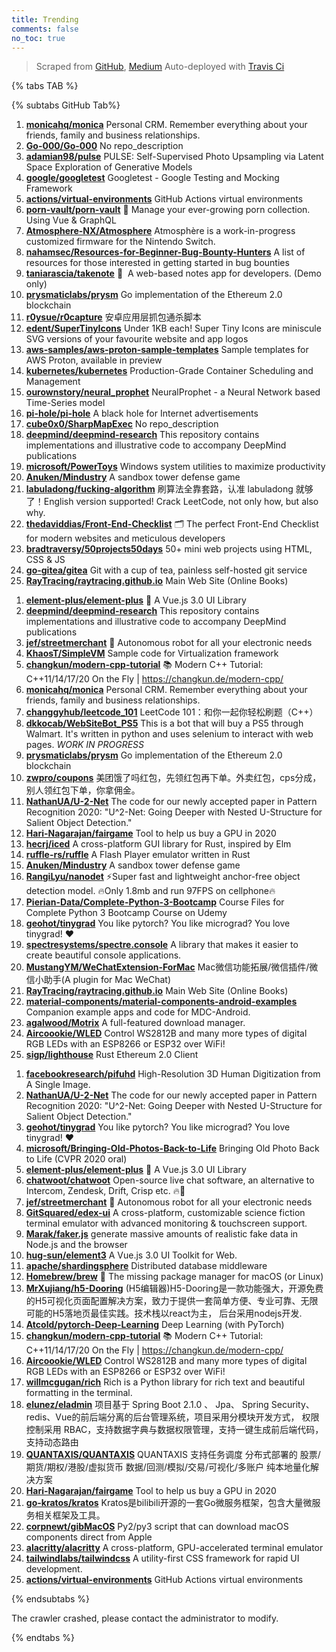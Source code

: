 ```yaml
---
title: Trending
comments: false
no_toc: true
---
```


> Scraped from [GitHub](https://github.com/trending), [Medium](https://medium.com/topic/popular)
Auto-deployed with [Travis Ci](https://travis-ci.org/)

{% tabs TAB %}
<!-- tab GitHub -->
{% subtabs GitHub Tab%}
<!-- tab Daily -->
1. [**monicahq/monica**](https://github.com/monicahq/monica)
Personal CRM. Remember everything about your friends, family and business relationships.
2. [**Go-000/Go-000**](https://github.com/Go-000/Go-000)
No repo_description
3. [**adamian98/pulse**](https://github.com/adamian98/pulse)
PULSE: Self-Supervised Photo Upsampling via Latent Space Exploration of Generative Models
4. [**google/googletest**](https://github.com/google/googletest)
Googletest - Google Testing and Mocking Framework
5. [**actions/virtual-environments**](https://github.com/actions/virtual-environments)
GitHub Actions virtual environments
6. [**porn-vault/porn-vault**](https://github.com/porn-vault/porn-vault)
💋 Manage your ever-growing porn collection. Using Vue & GraphQL
7. [**Atmosphere-NX/Atmosphere**](https://github.com/Atmosphere-NX/Atmosphere)
Atmosphère is a work-in-progress customized firmware for the Nintendo Switch.
8. [**nahamsec/Resources-for-Beginner-Bug-Bounty-Hunters**](https://github.com/nahamsec/Resources-for-Beginner-Bug-Bounty-Hunters)
A list of resources for those interested in getting started in bug bounties
9. [**taniarascia/takenote**](https://github.com/taniarascia/takenote)
📝 ‎ A web-based notes app for developers. (Demo only)
10. [**prysmaticlabs/prysm**](https://github.com/prysmaticlabs/prysm)
Go implementation of the Ethereum 2.0 blockchain
11. [**r0ysue/r0capture**](https://github.com/r0ysue/r0capture)
安卓应用层抓包通杀脚本
12. [**edent/SuperTinyIcons**](https://github.com/edent/SuperTinyIcons)
Under 1KB each! Super Tiny Icons are miniscule SVG versions of your favourite website and app logos
13. [**aws-samples/aws-proton-sample-templates**](https://github.com/aws-samples/aws-proton-sample-templates)
Sample templates for AWS Proton, available in preview
14. [**kubernetes/kubernetes**](https://github.com/kubernetes/kubernetes)
Production-Grade Container Scheduling and Management
15. [**ourownstory/neural_prophet**](https://github.com/ourownstory/neural_prophet)
NeuralProphet - a Neural Network based Time-Series model
16. [**pi-hole/pi-hole**](https://github.com/pi-hole/pi-hole)
A black hole for Internet advertisements
17. [**cube0x0/SharpMapExec**](https://github.com/cube0x0/SharpMapExec)
No repo_description
18. [**deepmind/deepmind-research**](https://github.com/deepmind/deepmind-research)
This repository contains implementations and illustrative code to accompany DeepMind publications
19. [**microsoft/PowerToys**](https://github.com/microsoft/PowerToys)
Windows system utilities to maximize productivity
20. [**Anuken/Mindustry**](https://github.com/Anuken/Mindustry)
A sandbox tower defense game
21. [**labuladong/fucking-algorithm**](https://github.com/labuladong/fucking-algorithm)
刷算法全靠套路，认准 labuladong 就够了！English version supported! Crack LeetCode, not only how, but also why.
22. [**thedaviddias/Front-End-Checklist**](https://github.com/thedaviddias/Front-End-Checklist)
🗂 The perfect Front-End Checklist for modern websites and meticulous developers
23. [**bradtraversy/50projects50days**](https://github.com/bradtraversy/50projects50days)
50+ mini web projects using HTML, CSS & JS
24. [**go-gitea/gitea**](https://github.com/go-gitea/gitea)
Git with a cup of tea, painless self-hosted git service
25. [**RayTracing/raytracing.github.io**](https://github.com/RayTracing/raytracing.github.io)
Main Web Site (Online Books)
<!-- endtab -->
<!-- tab Weekly -->
1. [**element-plus/element-plus**](https://github.com/element-plus/element-plus)
🎉 A Vue.js 3.0 UI Library
2. [**deepmind/deepmind-research**](https://github.com/deepmind/deepmind-research)
This repository contains implementations and illustrative code to accompany DeepMind publications
3. [**jef/streetmerchant**](https://github.com/jef/streetmerchant)
🤖 Autonomous robot for all your electronic needs
4. [**KhaosT/SimpleVM**](https://github.com/KhaosT/SimpleVM)
Sample code for Virtualization framework
5. [**changkun/modern-cpp-tutorial**](https://github.com/changkun/modern-cpp-tutorial)
📚 Modern C++ Tutorial: C++11/14/17/20 On the Fly | https://changkun.de/modern-cpp/
6. [**monicahq/monica**](https://github.com/monicahq/monica)
Personal CRM. Remember everything about your friends, family and business relationships.
7. [**changgyhub/leetcode_101**](https://github.com/changgyhub/leetcode_101)
LeetCode 101：和你一起你轻松刷题（C++）
8. [**dkkocab/WebSiteBot_PS5**](https://github.com/dkkocab/WebSiteBot_PS5)
This is a bot that will buy a PS5 through Walmart. It's written in python and uses selenium to interact with web pages. *WORK IN PROGRESS*
9. [**prysmaticlabs/prysm**](https://github.com/prysmaticlabs/prysm)
Go implementation of the Ethereum 2.0 blockchain
10. [**zwpro/coupons**](https://github.com/zwpro/coupons)
美团饿了吗红包，先领红包再下单。外卖红包，cps分成，别人领红包下单，你拿佣金。
11. [**NathanUA/U-2-Net**](https://github.com/NathanUA/U-2-Net)
The code for our newly accepted paper in Pattern Recognition 2020: "U^2-Net: Going Deeper with Nested U-Structure for Salient Object Detection."
12. [**Hari-Nagarajan/fairgame**](https://github.com/Hari-Nagarajan/fairgame)
Tool to help us buy a GPU in 2020
13. [**hecrj/iced**](https://github.com/hecrj/iced)
A cross-platform GUI library for Rust, inspired by Elm
14. [**ruffle-rs/ruffle**](https://github.com/ruffle-rs/ruffle)
A Flash Player emulator written in Rust
15. [**Anuken/Mindustry**](https://github.com/Anuken/Mindustry)
A sandbox tower defense game
16. [**RangiLyu/nanodet**](https://github.com/RangiLyu/nanodet)
⚡Super fast and lightweight anchor-free object detection model. 🔥Only 1.8mb and run 97FPS on cellphone🔥
17. [**Pierian-Data/Complete-Python-3-Bootcamp**](https://github.com/Pierian-Data/Complete-Python-3-Bootcamp)
Course Files for Complete Python 3 Bootcamp Course on Udemy
18. [**geohot/tinygrad**](https://github.com/geohot/tinygrad)
You like pytorch? You like micrograd? You love tinygrad! ❤️
19. [**spectresystems/spectre.console**](https://github.com/spectresystems/spectre.console)
A library that makes it easier to create beautiful console applications.
20. [**MustangYM/WeChatExtension-ForMac**](https://github.com/MustangYM/WeChatExtension-ForMac)
Mac微信功能拓展/微信插件/微信小助手(A plugin for Mac WeChat)
21. [**RayTracing/raytracing.github.io**](https://github.com/RayTracing/raytracing.github.io)
Main Web Site (Online Books)
22. [**material-components/material-components-android-examples**](https://github.com/material-components/material-components-android-examples)
Companion example apps and code for MDC-Android.
23. [**agalwood/Motrix**](https://github.com/agalwood/Motrix)
A full-featured download manager.
24. [**Aircoookie/WLED**](https://github.com/Aircoookie/WLED)
Control WS2812B and many more types of digital RGB LEDs with an ESP8266 or ESP32 over WiFi!
25. [**sigp/lighthouse**](https://github.com/sigp/lighthouse)
Rust Ethereum 2.0 Client
<!-- endtab -->
<!-- tab Monthly -->
1. [**facebookresearch/pifuhd**](https://github.com/facebookresearch/pifuhd)
High-Resolution 3D Human Digitization from A Single Image.
2. [**NathanUA/U-2-Net**](https://github.com/NathanUA/U-2-Net)
The code for our newly accepted paper in Pattern Recognition 2020: "U^2-Net: Going Deeper with Nested U-Structure for Salient Object Detection."
3. [**geohot/tinygrad**](https://github.com/geohot/tinygrad)
You like pytorch? You like micrograd? You love tinygrad! ❤️
4. [**microsoft/Bringing-Old-Photos-Back-to-Life**](https://github.com/microsoft/Bringing-Old-Photos-Back-to-Life)
Bringing Old Photo Back to Life (CVPR 2020 oral)
5. [**element-plus/element-plus**](https://github.com/element-plus/element-plus)
🎉 A Vue.js 3.0 UI Library
6. [**chatwoot/chatwoot**](https://github.com/chatwoot/chatwoot)
Open-source live chat software, an alternative to Intercom, Zendesk, Drift, Crisp etc. 🔥💬
7. [**jef/streetmerchant**](https://github.com/jef/streetmerchant)
🤖 Autonomous robot for all your electronic needs
8. [**GitSquared/edex-ui**](https://github.com/GitSquared/edex-ui)
A cross-platform, customizable science fiction terminal emulator with advanced monitoring & touchscreen support.
9. [**Marak/faker.js**](https://github.com/Marak/faker.js)
generate massive amounts of realistic fake data in Node.js and the browser
10. [**hug-sun/element3**](https://github.com/hug-sun/element3)
A Vue.js 3.0 UI Toolkit for Web.
11. [**apache/shardingsphere**](https://github.com/apache/shardingsphere)
Distributed database middleware
12. [**Homebrew/brew**](https://github.com/Homebrew/brew)
🍺 The missing package manager for macOS (or Linux)
13. [**MrXujiang/h5-Dooring**](https://github.com/MrXujiang/h5-Dooring)
(H5编辑器)H5-Dooring是一款功能强大，开源免费的H5可视化页面配置解决方案，致力于提供一套简单方便、专业可靠、无限可能的H5落地页最佳实践。技术栈以react为主， 后台采用nodejs开发.
14. [**Atcold/pytorch-Deep-Learning**](https://github.com/Atcold/pytorch-Deep-Learning)
Deep Learning (with PyTorch)
15. [**changkun/modern-cpp-tutorial**](https://github.com/changkun/modern-cpp-tutorial)
📚 Modern C++ Tutorial: C++11/14/17/20 On the Fly | https://changkun.de/modern-cpp/
16. [**Aircoookie/WLED**](https://github.com/Aircoookie/WLED)
Control WS2812B and many more types of digital RGB LEDs with an ESP8266 or ESP32 over WiFi!
17. [**willmcgugan/rich**](https://github.com/willmcgugan/rich)
Rich is a Python library for rich text and beautiful formatting in the terminal.
18. [**elunez/eladmin**](https://github.com/elunez/eladmin)
项目基于 Spring Boot 2.1.0 、 Jpa、 Spring Security、redis、Vue的前后端分离的后台管理系统，项目采用分模块开发方式， 权限控制采用 RBAC，支持数据字典与数据权限管理，支持一键生成前后端代码，支持动态路由
19. [**QUANTAXIS/QUANTAXIS**](https://github.com/QUANTAXIS/QUANTAXIS)
QUANTAXIS 支持任务调度 分布式部署的 股票/期货/期权/港股/虚拟货币 数据/回测/模拟/交易/可视化/多账户 纯本地量化解决方案
20. [**Hari-Nagarajan/fairgame**](https://github.com/Hari-Nagarajan/fairgame)
Tool to help us buy a GPU in 2020
21. [**go-kratos/kratos**](https://github.com/go-kratos/kratos)
Kratos是bilibili开源的一套Go微服务框架，包含大量微服务相关框架及工具。
22. [**corpnewt/gibMacOS**](https://github.com/corpnewt/gibMacOS)
Py2/py3 script that can download macOS components direct from Apple
23. [**alacritty/alacritty**](https://github.com/alacritty/alacritty)
A cross-platform, GPU-accelerated terminal emulator
24. [**tailwindlabs/tailwindcss**](https://github.com/tailwindlabs/tailwindcss)
A utility-first CSS framework for rapid UI development.
25. [**actions/virtual-environments**](https://github.com/actions/virtual-environments)
GitHub Actions virtual environments
<!-- endtab -->
{% endsubtabs %}
<!-- endtab -->
<!-- tab Medium -->
The crawler crashed, please contact the administrator to modify.
<!-- endtab -->
{% endtabs %}
